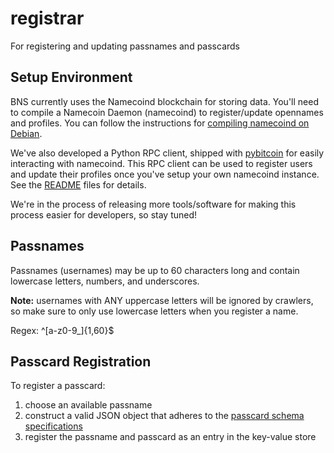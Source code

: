 registrar
==================

For registering and updating passnames and passcards

## Setup Environment 

BNS currently uses the Namecoind blockchain for storing data. You'll need to compile a Namecoin Daemon (namecoind) to register/update opennames and profiles. You can follow the instructions for [compiling namecoind on Debian](https://github.com/namesystem/registrar/blob/master/doc/build-debian.md). 

We've also developed a Python RPC client, shipped with [pybitcoin](https://github.com/namesystem/pybitcoin/rpc) for easily interacting with namecoind. This RPC client can be used to register users and update their profiles once you've setup your own namecoind instance. See the [README](https://github.com/namesystem/pybitcoin/tree/master/pybitcoin/rpc) files for details.

We're in the process of releasing more tools/software for making this process easier for developers, so stay tuned!

## Passnames

Passnames (usernames) may be up to 60 characters long and contain lowercase letters, numbers, and underscores.

**Note:** usernames with ANY uppercase letters will be ignored by crawlers, so make sure to only use lowercase letters when you register a name.

Regex: ^[a-z0-9_]{1,60}$

## Passcard Registration

To register a passcard:

1. choose an available passname
2. construct a valid JSON object that adheres to the [passcard schema specifications](https://github.com/namesystem/namesystem/wiki/Passcard-Schema-v2)
3. register the passname and passcard as an entry in the key-value store
